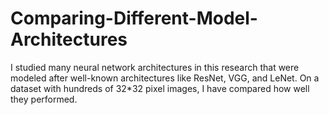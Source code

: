 # Comparing-Different-Model-Architectures
I studied many neural network architectures in this research that were modeled after well-known architectures like ResNet, VGG, and LeNet. On a dataset with hundreds of 32*32 pixel images, I have compared how well they performed.
